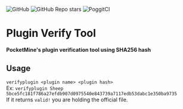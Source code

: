 ![GitHub](https://img.shields.io/github/license/P1ggyDev/PluginVerifyTool?style=flat-square)
![GitHub Repo stars](https://img.shields.io/github/stars/P1ggyDev/PluginVerifyTool?style=flat-square)
![PoggitCI](https://poggit.pmmp.io/ci.badge/P1ggyDev/PluginVerifyTool/PluginVerifyTool?build=3)
# Plugin Verify Tool
**PocketMine's plugin verification tool using SHA256 hash**

## Usage
```verifyplugin <plugin name> <plugin hash>```  
Ex: ```verifyplugin Sheep 5bce5fc181f786a27efdb907d0975540e843739a7117edb53dabc1e350ba9735```  
If it returns ```valid!``` you are holding the official file.
